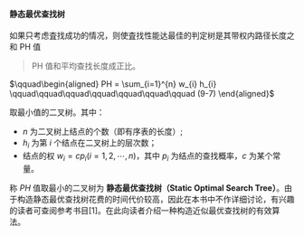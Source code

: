 
#### 静态最优查找树

如果只考虑査找成功的情况，则使査找性能达最佳的判定树是其带权内路径长度之和 PH 值

> PH 值和平均查找长度成正比。

$\qquad\begin{aligned} PH = \sum_{i=1}^{n} w_{i} h_{i} \qquad\qquad\qquad\qquad\qquad\qquad\qquad (9-7) \end{aligned}$

取最小值的二叉树。其中：

* $n$ 为二叉树上结点的个数（即有序表的长度）; 
* $h_i$ 为第 $i$ 个结点在二叉树上的层次数；
* 结点的权 $w_{i}=c p_{i}(i=1,2, \cdots, n)$，其中 $p_i$ 为结点的查找概率，$c$ 为某个常量。

称 $PH$ 值取最小的二叉树为 **静态最优查找树（Static Optimal Search Tree）**。由于构造静态最优查找树花费的时间代价较高，因此在本书中不作详细讨论，有兴趣的读者可查阅参考书目[1]。在此向读者介绍一种构造近似最优查找树的有效算法。
